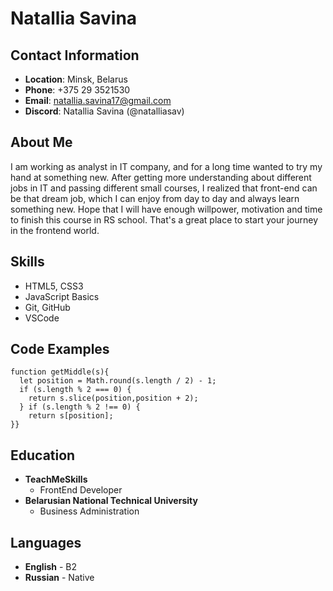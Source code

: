 # Natallia Savina

## Contact Information
* **Location**: Minsk, Belarus
* **Phone**: +375 29 3521530
* **Email**: natallia.savina17@gmail.com
* **Discord**: Natallia Savina (@natalliasav)

## About Me
I am working as analyst in IT company, and for a long time wanted to try my hand at something new. After getting more understanding about different jobs in IT and passing different small courses, I realized that front-end can be that dream job, which I can enjoy from day to day and always learn something new. Hope that I will have enough willpower, motivation and time to finish this course in RS school. That's a great place to start your journey in the frontend world.

## Skills
* HTML5, CSS3
* JavaScript Basics
* Git, GitHub
* VSCode

## Code Examples
```
function getMiddle(s){
  let position = Math.round(s.length / 2) - 1;
  if (s.length % 2 === 0) {
    return s.slice(position,position + 2);
  } if (s.length % 2 !== 0) {
    return s[position]; 
}}
```

## Education
* **TeachMeSkills** 
    + FrontEnd Developer
* **Belarusian National Technical University**
    + Business Administration 

## Languages
* **English** - B2
* **Russian** - Native
